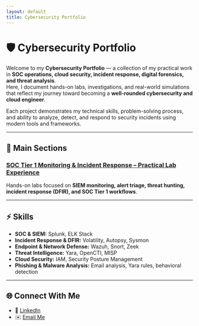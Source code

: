 ```yaml
---
layout: default
title: Cybersecurity Portfolio
---
```


# 🛡️ Cybersecurity Portfolio

Welcome to my **Cybersecurity Portfolio** — a collection of my practical work in **SOC operations, cloud security, incident response, digital forensics, and threat analysis**.  
Here, I document hands-on labs, investigations, and real-world simulations that reflect my journey toward becoming a **well-rounded cybersecurity and cloud engineer**.

Each project demonstrates my technical skills, problem-solving process, and ability to analyze, detect, and respond to security incidents using modern tools and frameworks.

---

## 📂 Main Sections

### [SOC Tier 1 Monitoring & Incident Response – Practical Lab Experience](SOC-Level-1-THM/README.md)

Hands-on labs focused on **SIEM monitoring, alert triage, threat hunting, incident response (DFIR), and SOC Tier 1 workflows**.

---

## ⚡ Skills

- **SOC & SIEM:** Splunk, ELK Stack  
- **Incident Response & DFIR:** Volatility, Autopsy, Sysmon  
- **Endpoint & Network Defense:** Wazuh, Snort, Zeek  
- **Threat Intelligence:** Yara, OpenCTI, MISP  
- **Cloud Security:** IAM, Security Posture Management  
- **Phishing & Malware Analysis:** Email analysis, Yara rules, behavioral detection

---

## 🌐 Connect With Me

- 💼 [LinkedIn](https://www.linkedin.com/in/youssef-moukadem/)  
- ✉️ [Email Me](mailto:y.moukadem@outlook.com)
